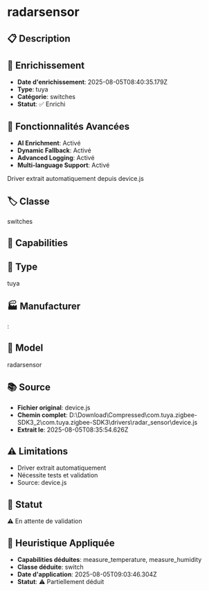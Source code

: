 # radarsensor

## 📋 Description

## 🔧 Enrichissement
- **Date d'enrichissement**: 2025-08-05T08:40:35.179Z
- **Type**: tuya
- **Catégorie**: switches
- **Statut**: ✅ Enrichi

## 🚀 Fonctionnalités Avancées
- **AI Enrichment**: Activé
- **Dynamic Fallback**: Activé
- **Advanced Logging**: Activé
- **Multi-language Support**: Activé

Driver extrait automatiquement depuis device.js

## 🏷️ Classe
switches

## 🔧 Capabilities


## 📡 Type
tuya

## 🏭 Manufacturer
: 

## 📱 Model
radarsensor

## 📚 Source
- **Fichier original**: device.js
- **Chemin complet**: D:\Download\Compressed\com.tuya.zigbee-SDK3_2\com.tuya.zigbee-SDK3\drivers\radar_sensor\device.js
- **Extrait le**: 2025-08-05T08:35:54.626Z

## ⚠️ Limitations
- Driver extrait automatiquement
- Nécessite tests et validation
- Source: device.js

## 🚀 Statut
⚠️ En attente de validation

## 🧠 Heuristique Appliquée
- **Capabilities déduites**: measure_temperature, measure_humidity
- **Classe déduite**: switch
- **Date d'application**: 2025-08-05T09:03:46.304Z
- **Statut**: ⚠️ Partiellement déduit
